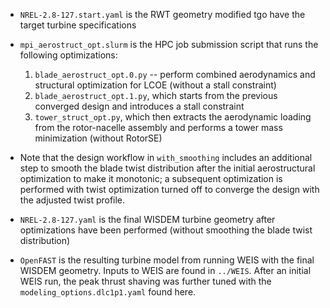 * `NREL-2.8-127.start.yaml` is the RWT geometry modified tgo have the target turbine specifications

* `mpi_aerostruct_opt.slurm` is the HPC job submission script that runs the following optimizations:

  1. `blade_aerostruct_opt.0.py` -- perform combined aerodynamics and structural optimization for
    LCOE (without a stall constraint)
  2. `blade_aerostruct_opt.1.py`, which starts from the previous converged design and introduces a
    stall constraint
  3. `tower_struct_opt.py`, which then extracts the aerodynamic loading from the rotor-nacelle
    assembly and performs a tower mass minimization (without RotorSE)

* Note that the design workflow in `with_smoothing` includes an additional step to smooth the blade
  twist distribution after the initial aerostructural optimization to make it monotonic; a
  subsequent optimization is performed with twist optimization turned off to converge the design
  with the adjusted twist profile.

* `NREL-2.8-127.yaml` is the final WISDEM turbine geometry after optimizations have been performed
  (without smoothing the blade twist distribution)

* `OpenFAST` is the resulting turbine model from running WEIS with the final WISDEM geometry.
  Inputs to WEIS are found in `../WEIS`. After an initial WEIS run, the peak thrust shaving was
  further tuned with the `modeling_options.dlc1p1.yaml` found here.
